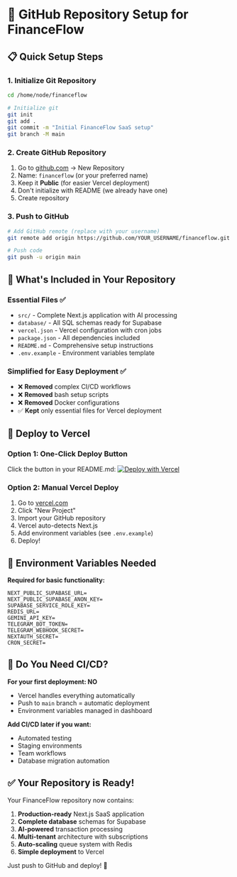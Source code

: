 # 🚀 GitHub Repository Setup for FinanceFlow

## 📋 Quick Setup Steps

### 1. **Initialize Git Repository**
```bash
cd /home/node/financeflow

# Initialize git
git init
git add .
git commit -m "Initial FinanceFlow SaaS setup"
git branch -M main
```

### 2. **Create GitHub Repository**
1. Go to [github.com](https://github.com) → New Repository
2. Name: `financeflow` (or your preferred name)
3. Keep it **Public** (for easier Vercel deployment)
4. Don't initialize with README (we already have one)
5. Create repository

### 3. **Push to GitHub**
```bash
# Add GitHub remote (replace with your username)
git remote add origin https://github.com/YOUR_USERNAME/financeflow.git

# Push code
git push -u origin main
```

## 🎯 What's Included in Your Repository

### **Essential Files** ✅
- `src/` - Complete Next.js application with AI processing
- `database/` - All SQL schemas ready for Supabase
- `vercel.json` - Vercel configuration with cron jobs
- `package.json` - All dependencies included
- `README.md` - Comprehensive setup instructions
- `.env.example` - Environment variables template

### **Simplified for Easy Deployment** ✅
- ❌ **Removed** complex CI/CD workflows
- ❌ **Removed** bash setup scripts  
- ❌ **Removed** Docker configurations
- ✅ **Kept** only essential files for Vercel deployment

## 🚀 Deploy to Vercel

### **Option 1: One-Click Deploy Button**
Click the button in your README.md:
[![Deploy with Vercel](https://vercel.com/button)](https://vercel.com/new/clone?repository-url=https://github.com/YOUR_USERNAME/financeflow)

### **Option 2: Manual Vercel Deploy**
1. Go to [vercel.com](https://vercel.com)
2. Click "New Project"
3. Import your GitHub repository
4. Vercel auto-detects Next.js
5. Add environment variables (see `.env.example`)
6. Deploy!

## 📝 Environment Variables Needed

**Required for basic functionality:**
```env
NEXT_PUBLIC_SUPABASE_URL=
NEXT_PUBLIC_SUPABASE_ANON_KEY=
SUPABASE_SERVICE_ROLE_KEY=
REDIS_URL=
GEMINI_API_KEY=
TELEGRAM_BOT_TOKEN=
TELEGRAM_WEBHOOK_SECRET=
NEXTAUTH_SECRET=
CRON_SECRET=
```

## 🔧 Do You Need CI/CD?

**For your first deployment: NO**
- Vercel handles everything automatically
- Push to `main` branch = automatic deployment
- Environment variables managed in dashboard

**Add CI/CD later if you want:**
- Automated testing
- Staging environments  
- Team workflows
- Database migration automation

## ✅ Your Repository is Ready!

Your FinanceFlow repository now contains:
1. **Production-ready** Next.js SaaS application
2. **Complete database** schemas for Supabase
3. **AI-powered** transaction processing
4. **Multi-tenant** architecture with subscriptions
5. **Auto-scaling** queue system with Redis
6. **Simple deployment** to Vercel

Just push to GitHub and deploy! 🚀